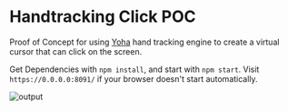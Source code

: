 # Handtracking Click POC
Proof of Concept for using [Yoha](https://github.com/handtracking-io/yoha) hand tracking engine to create a virtual cursor that can click on the screen.




Get Dependencies with `npm install`, and start with `npm start`.
Visit `https://0.0.0.0:8091/` if your browser doesn't start automatically.

![output](https://user-images.githubusercontent.com/45409688/178798746-1e2d3b40-f455-4141-b67e-aade3ffb3f6e.gif)
